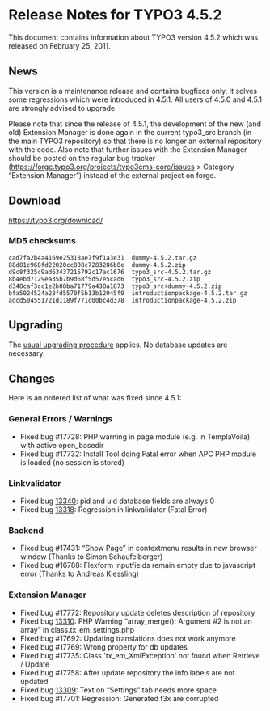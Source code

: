 Release Notes for TYPO3 4.5.2
=============================

This document contains information about TYPO3 version 4.5.2 which was
released on February 25, 2011.

News
----

This version is a maintenance release and contains bugfixes only. It
solves some regressions which were introduced in 4.5.1. All users of
4.5.0 and 4.5.1 are strongly advised to upgrade.

Please note that since the release of 4.5.1, the development of the new
(and old) Extension Manager is done again in the current typo3\_src
branch (in the main TYPO3 repository) so that there is no longer an
external repository with the code. Also note that further issues with
the Extension Manager should be posted on the regular bug tracker
(https://forge.typo3.org/projects/typo3cms-core/issues &gt; Category
“Extension Manager”) instead of the external project on forge.

Download
--------

<https://typo3.org/download/>

### MD5 checksums

    cad7fa2b4a4169e25318ae7f9f1a3e31  dummy-4.5.2.tar.gz
    88d81c968fd22020cc808c7283286b8e  dummy-4.5.2.zip
    d9c8f325c9ad63437215792c17ac1676  typo3_src-4.5.2.tar.gz
    8b4ebd7129ea35b7b9d68f5d57e5cad6  typo3_src-4.5.2.zip
    d348caf3cc1e2b08ba71779a438a1873  typo3_src+dummy-4.5.2.zip
    bfa5024524a28fd5570f5b13b12045f9  introductionpackage-4.5.2.tar.gz
    adcd504551721d1189f771c00bc4d378  introductionpackage-4.5.2.zip

Upgrading
---------

The [usual upgrading
procedure](https://docs.typo3.org/typo3cms/InstallationGuide/) applies.
No database updates are necessary.

Changes
-------

Here is an ordered list of what was fixed since 4.5.1:

### General Errors / Warnings

-   Fixed bug \#17728: PHP warning in page module (e.g. in TemplaVoila)
    with active open\_basedir
-   Fixed bug \#17732: Install Tool doing Fatal error when APC PHP
    module is loaded (no session is stored)

### Linkvalidator

-   Fixed bug [13340](https://forge.typo3.org/issues/13340): pid and uid
    database fields are always 0
-   Fixed bug [13318](https://forge.typo3.org/issues/13318): Regression
    in linkvalidator (Fatal Error)

### Backend

-   Fixed bug \#17431: “Show Page” in contextmenu results in new browser
    window (Thanks to Simon Schaufelberger)
-   Fixed bug \#16788: Flexform inputfields remain empty due to
    javascript error (Thanks to Andreas Kiessling)

### Extension Manager

-   Fixed bug \#17772: Repository update deletes description of
    repository
-   Fixed bug [13310](https://forge.typo3.org/issues/13310): PHP Warning
    “array\_merge(): Argument \#2 is not an array” in
    class.tx\_em\_settings.php
-   Fixed bug \#17692: Updating translations does not work anymore
-   Fixed bug \#17769: Wrong property for db updates
-   Fixed bug \#17735: Class 'tx\_em\_XmlException' not found when
    Retrieve / Update
-   Fixed bug \#17758: After update repository the info labels are not
    updated
-   Fixed bug [13309](https://forge.typo3.org/issues/13309): Text on
    “Settings” tab needs more space
-   Fixed bug \#17701: Regression: Generated t3x are corrupted


